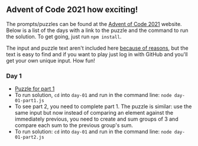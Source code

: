 ## Advent of Code 2021 how exciting!

The prompts/puzzles can be found at the [Advent of Code 2021](https://adventofcode.com/) website. Below is a list of the days with a link to the puzzle and the command to run the solution. To get going, just run `npm install`.

The input and puzzle text aren't included here [because of reasons](https://www.reddit.com/r/adventofcode/comments/k99rod/sharing_input_data_were_we_requested_not_to/), but the text is easy to find and if you want to play just log in with GitHub and you'll get your own unique input. How fun!

### Day 1

- [Puzzle for part 1](https://adventofcode.com/2021/day/1)
- To run solution, `cd` into `day-01` and run in the command line: `node day-01-part1.js`
- To see part 2, you need to complete part 1. The puzzle is similar: use the same input but now instead of comparing an element against the immediately previous, you need to create and sum groups of 3 and compare each sum to the previous group's sum.
- To run solution: `cd` into `day-01` and run in the command line: `node day-01-part2.js`
